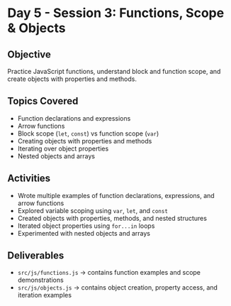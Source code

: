 # Day 5 - Session 3: Functions, Scope & Objects

## Objective
Practice JavaScript functions, understand block and function scope, and create objects with properties and methods.

## Topics Covered
- Function declarations and expressions
- Arrow functions
- Block scope (`let`, `const`) vs function scope (`var`)
- Creating objects with properties and methods
- Iterating over object properties
- Nested objects and arrays

## Activities
- Wrote multiple examples of function declarations, expressions, and arrow functions
- Explored variable scoping using `var`, `let`, and `const`
- Created objects with properties, methods, and nested structures
- Iterated object properties using `for...in` loops
- Experimented with nested objects and arrays

## Deliverables
- `src/js/functions.js` → contains function examples and scope demonstrations
- `src/js/objects.js` → contains object creation, property access, and iteration examples
